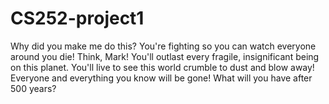 # CS252-project1
Why did you make me do this? You're fighting so you can watch everyone around you die! Think, Mark!
You'll outlast every fragile, insignificant being on this planet. You'll live to see this world crumble to dust and blow away! Everyone and everything you know will be gone! What will you have after 500 years?
